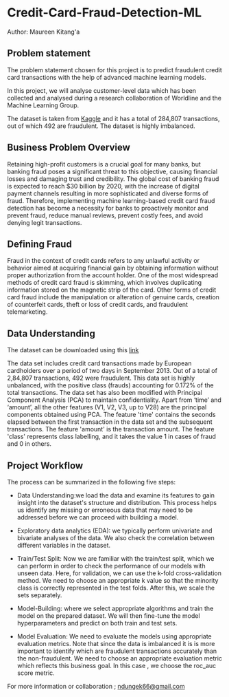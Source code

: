 # Credit-Card-Fraud-Detection-ML

Author: Maureen Kitang'a

## Problem statement
The problem statement chosen for this project is to predict fraudulent credit card transactions with the help of advanced machine learning models.

In this project, we will analyse customer-level data which has been collected and analysed during a research collaboration of Worldline and the Machine Learning Group.

The dataset is taken from  [Kaggle](https://www.kaggle.com/datasets/mlg-ulb/creditcardfraud) and it has a total of 284,807 transactions, out of which 492 are fraudulent. The dataset is highly imbalanced.

## Business Problem Overview
Retaining high-profit customers is a crucial goal for many banks, but banking fraud poses a significant threat to this objective, causing financial losses and damaging trust and credibility. The global cost of banking fraud is expected to reach $30 billion by 2020, with the increase of digital payment channels resulting in more sophisticated and diverse forms of fraud. Therefore, implementing machine learning-based credit card fraud detection has become a necessity for banks to proactively monitor and prevent fraud, reduce manual reviews, prevent costly fees, and avoid denying legit transactions.

## Defining Fraud
Fraud in the context of credit cards refers to any unlawful activity or behavior aimed at acquiring financial gain by obtaining information without proper authorization from the account holder. One of the most widespread methods of credit card fraud is skimming, which involves duplicating information stored on the magnetic strip of the card. Other forms of credit card fraud include the manipulation or alteration of genuine cards, creation of counterfeit cards, theft or loss of credit cards, and fraudulent telemarketing.

## Data Understanding
The dataset can be downloaded using this [link](https://www.kaggle.com/datasets/mlg-ulb/creditcardfraud)

The data set includes credit card transactions made by European cardholders over a period of two days in September 2013. Out of a total of 2,84,807 transactions, 492 were fraudulent. This data set is highly unbalanced, with the positive class (frauds) accounting for 0.172% of the total transactions. The data set has also been modified with Principal Component Analysis (PCA) to maintain confidentiality. Apart from ‘time’ and ‘amount’, all the other features (V1, V2, V3, up to V28) are the principal components obtained using PCA. The feature 'time' contains the seconds elapsed between the first transaction in the data set and the subsequent transactions. The feature 'amount' is the transaction amount. The feature 'class' represents class labelling, and it takes the value 1 in cases of fraud and 0 in others.

## Project Workflow
The process can be summarized in the following five steps:

* Data Understanding:we load the data and examine its features to gain insight into the dataset's structure and distribution. This process helps us identify any missing or erroneous data that may need to be addressed before we can proceed with building a model.

* Exploratory data analytics (EDA): we typically perform univariate and bivariate analyses of the data. We also check the correlation between different variables in the dataset.

* Train/Test Split: Now we are familiar with the train/test split, which we can perform in order to check the performance of our models with unseen data. Here, for validation, we can use the k-fold cross-validation method. We need to choose an appropriate k value so that the minority class is correctly represented in the test folds. After this, we scale the sets separately.

* Model-Building: where we select appropriate algorithms and train the model on the prepared dataset. We will then fine-tune the model hyperparameters and predict on both train and test sets.

* Model Evaluation: We need to evaluate the models using appropriate evaluation metrics. Note that since the data is imbalanced it is is more important to identify which are fraudulent transactions accurately than the non-fraudulent. We need to choose an appropriate evaluation metric which reflects this business goal. In this case , we choose the roc_auc score metric.


For more information or collaboration ; ndungek66@gmail.com
